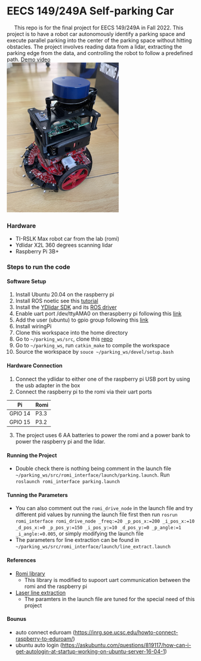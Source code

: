 # EECS 149/249A Self-parking Car
&nbsp;&nbsp;&nbsp;&nbsp; This repo is for the final project for EECS 149/249A in Fall 2022. This project is to have a robot car autonomously identify a parking space and execute parallel parking into the center of the parking space without hitting obstacles. The project involves reading data from a lidar, extracting the parking edge from the data, and controlling the robot to follow a predefined path. [Demo video](https://youtube.com/shorts/Hq7gWWD0YVw)</br>
<img src="https://github.com/vincent006/EECS249_Parking/blob/main/IMG_8018.JPG" width="300" height="400">
### Hardware
- TI-RSLK Max robot car from the lab (romi)
- Ydlidar X2L 360 degrees scanning lidar
- Raspberry Pi 3B+ 

### Steps to run the code
#### Software Setup
1. Install Ubuntu 20.04 on the raspberry pi
2. Install ROS noetic see this [tutorial](http://wiki.ros.org/noetic/Installation/Ubuntu)
3. Install the [YDlidar SDK](https://github.com/YDLIDAR/sdk) and its [ROS driver](https://github.com/YDLIDAR/ydlidar_ros_driver)
4. Enable uart port /dev/ttyAMA0 on theraspberry pi following this [link](https://askubuntu.com/questions/1254376/enable-uart-communication-on-pi4-ubuntu-20-04)
5. Add the user (ubuntu) to gpio group following this [link](https://www.earnfs.com/en/html/1912.htm)
6. Install wiringPi
7. Clone this workspace into the home directory
8. Go to `~/parking_ws/src`, clone this [repo](https://github.com/kam3k/laser_line_extraction)
9. Go to `~/parking_ws`, run `catkin_make` to compile the workspace
10. Source the workspace by `souce ~/parking_ws/devel/setup.bash`
#### Hardware Connection
1. Connect the ydlidar to either one of the raspberry pi USB port by using the usb adapter in the box
2. Connect the raspberry pi to the romi via their uart ports

| Pi         | Romi       |
| ---------- | ---------- |
| GPIO 14    | P3.3       |
| GPIO 15    | P3.2       |

3. The project uses 6 AA batteries to power the romi and a power bank to power the raspberry pi and the lidar.
#### Running the Project
- Double check there is nothing being comment in the launch file `~/parking_ws/src/romi_interface/launch/parking.launch`. Run `roslaunch romi_interface parking.launch`
#### Tunning the Parameters 
- You can also comment out the `romi_drive_node` in the launch file and try different pid values by running the launch file first then run 
`rosrun romi_interface romi_drive_node _freq:=20 _p_pos_x:=200 _i_pos_x:=10 _d_pos_x:=0 _p_pos_y:=150 _i_pos_y:=10 _d_pos_y:=0 _p_angle:=1 _i_angle:=0.005`, or simply modifying the launch file
- The parameters for line extraction can be found in `~/parking_ws/src/romi_interface/launch/line_extract.launch`

#### References
- [Romi library](https://github.com/icyphy/lf-buckler/blob/main/lib/romi.c)
    - This library is modified to supoort uart communication between the romi and the raspberry pi  
- [Laser line extraction](https://github.com/kam3k/laser_line_extraction)
    - The paramters in the launch file are tuned for the special need of this project

#### Bounus
- auto connect eduroam (https://inrg.soe.ucsc.edu/howto-connect-raspberry-to-eduroam/)
- ubuntu auto login (https://askubuntu.com/questions/819117/how-can-i-get-autologin-at-startup-working-on-ubuntu-server-16-04-1)
